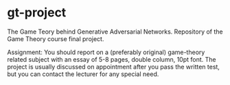 # gt-project
The Game Teory behind Generative Adversarial Networks.
Repository of the Game Theory course final project.

Assignment:
You should report on a (preferably original) game-theory related subject with an essay of 5-8 pages, double column, 10pt font. The project is usually discussed on appointment after you pass the written test, but you can contact the lecturer for any special need.
